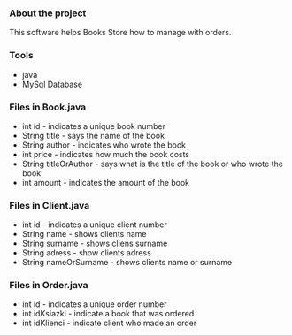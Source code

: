 ### About the project

This software helps Books Store how to manage with orders.

### Tools

- java
- MySql Database


### Files in Book.java 

- int id - indicates a unique book number
- String title - says the name of the book
- String author - indicates who wrote the book
- int price - indicates how much the book costs
- String titleOrAuthor - says what is the title of the book or who wrote the book
- int amount - indicates the amount of the book


### Files in Client.java 

- int id - indicates a unique client number 
- String name - shows clients name 
- String surname - shows cliens surname 
- String adress - show clients adress 
- String nameOrSurname - shows clients name or surname 

### Files in Order.java

- int id - indicates a unique order number
- int idKsiazki - indicate a book that was ordered
- int idKlienci - indicate client who made an order




